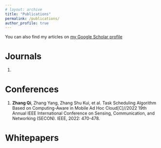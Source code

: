 ```yaml
---
# layout: archive
title: "Publications"
permalink: /publications/
author_profile: true
---
```


You can also find my articles on [my Google Scholar profile](https://scholar.google.com/citations?user=7K0s54kAAAAJ)

Journals
=====
1. 


Conferences
=====
1. **Zhang Qi**, Zhang Yang, Zhang Shu Kui, et al. Task Scheduling Algorithm Based on Computing-Aware in Mobile Ad Hoc Cloud[C]//2022 19th Annual IEEE International Conference on Sensing, Communication, and Networking (SECON). IEEE, 2022: 470-478.


Whitepapers
=====



<!-- {% include base_path %}

{% for post in site.publications reversed %}
  {% include archive-single.html %}
{% endfor %} -->
